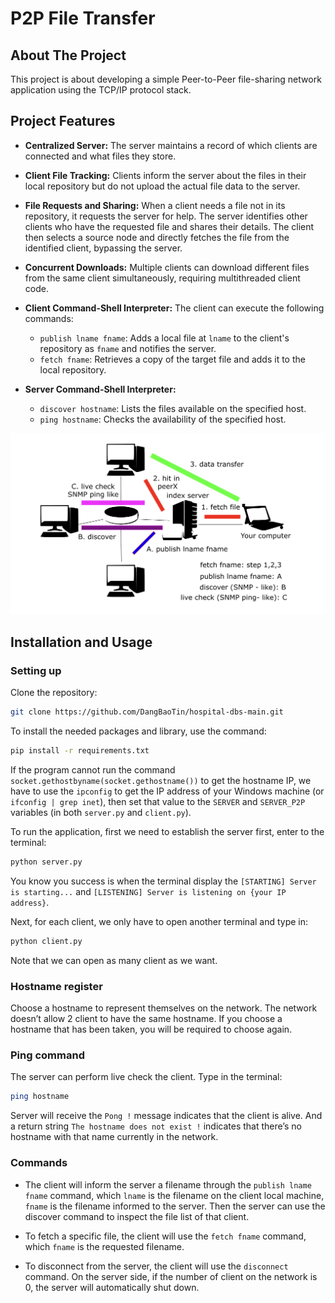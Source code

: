 # P2P File Transfer 
## About The Project
This project is about developing a simple Peer-to-Peer file-sharing network application using the TCP/IP protocol stack.

## Project Features

- **Centralized Server:** The server maintains a record of which clients are connected and what files they store.

- **Client File Tracking:** Clients inform the server about the files in their local repository but do not upload the actual file data to the server.

- **File Requests and Sharing:** When a client needs a file not in its repository, it requests the server for help. The server identifies other clients who have the requested file and shares their details. The client then selects a source node and directly fetches the file from the identified client, bypassing the server.

- **Concurrent Downloads:** Multiple clients can download different files from the same client simultaneously, requiring multithreaded client code.

- **Client Command-Shell Interpreter:** The client can execute the following commands:
    - `publish lname fname`: Adds a local file at `lname` to the client's repository as `fname` and notifies the server.
    - `fetch fname`: Retrieves a copy of the target file and adds it to the local repository.

- **Server Command-Shell Interpreter:**
    - `discover hostname`: Lists the files available on the specified host.
    - `ping hostname`: Checks the availability of the specified host.

![App architechture](./app-illustration.png)

## Installation and Usage
### Setting up
Clone the repository:
```bash
git clone https://github.com/DangBaoTin/hospital-dbs-main.git
```
To install the needed packages and library, use the command:
```bash
pip install -r requirements.txt
```
If the program cannot run the command `socket.gethostbyname(socket.gethostname())` to get the hostname IP, we have to use the `ipconfig` to get the IP address of your Windows machine (or `ifconfig | grep inet`), then set that value to the `SERVER` and `SERVER_P2P` variables (in both `server.py` and `client.py`).

To run the application, first we need to establish the server first, enter to the terminal:
```bash
python server.py
```
You know you success is when the terminal display the `[STARTING] Server is starting...` and `[LISTENING] Server is listening on {your IP address}`.

Next, for each client, we only have to open another terminal and type in:
```bash
python client.py
```
Note that we can open as many client as we want.

### Hostname register
Choose a hostname to represent themselves on the network. The network doesn’t allow 2 client to have the same hostname. If you choose a hostname that has been taken, you will be required to choose again.

### Ping command
The server can perform live check the client. Type in the terminal:
```bash
ping hostname
```
Server will receive the `Pong !` message indicates that the client is alive. And a return string `The hostname does not exist !` indicates that there’s no hostname with that name currently in the network.

### Commands
- The client will inform the server a filename through the `publish lname fname` command, which `lname` is the filename on the client local machine, `fname` is the filename informed to the server. Then the server can use the discover command to inspect the file list of that client.

- To fetch a specific file, the client will use the `fetch fname` command, which `fname` is the requested filename.

- To disconnect from the server, the client will use the `disconnect` command. On the server side, if the number of client on the network is 0, the server will automatically shut down.